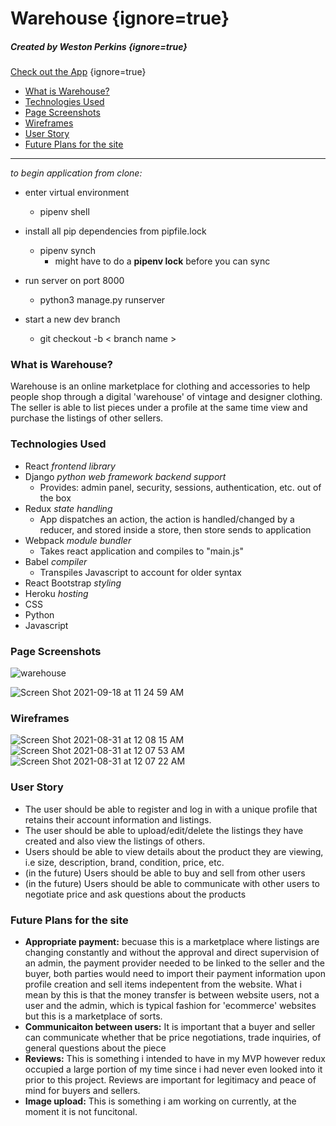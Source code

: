 # Warehouse {ignore=true}

##### Created by Weston Perkins {ignore=true}
[Check out the App](https://warehouse-shop.herokuapp.com/#/login/) {ignore=true}


<!-- @import "[TOC]" {cmd="toc" depthFrom=1 depthTo=6 orderedList=false} -->

<!-- code_chunk_output -->

- [What is Warehouse?](#what-is-warehouse)
- [Technologies Used](#technologies-used)
- [Page Screenshots](#page-screenshots)
- [Wireframes](#wireframes)
- [User Story](#user-story)
- [Future Plans for the site](#future-plans-for-the-site)

<!-- /code_chunk_output -->


<hr>

*to begin application from clone:*
- enter virtual environment
    - pipenv shell 
- install all pip dependencies from pipfile.lock
    - pipenv synch
        - might have to do a <b>pipenv lock</b> before you can sync
- run server on port 8000 
    - python3 manage.py runserver

- start a new dev branch 
    - git checkout -b < branch name >

### What is Warehouse?
 Warehouse is an online marketplace for clothing and accessories to help people shop through a digital 'warehouse' of vintage and designer clothing. The seller is able to list pieces under a profile at the same time view and purchase the listings of other sellers. 

### Technologies Used
- React <i>frontend library</i>
- Django <i>python web framework backend support</i>
    - Provides: admin panel, security, sessions, authentication, etc. out of the box
- Redux <i>state handling</i>
    - App dispatches an action, the action is handled/changed by a reducer, and stored inside a store, then store sends to application
- Webpack <i>module bundler</i>
    - Takes react application and compiles to "main.js"
- Babel <i>compiler</i>
    - Transpiles Javascript to account for older syntax
- React Bootstrap <i>styling</i>
- Heroku <i>hosting</i>
- CSS
- Python
- Javascript

### Page Screenshots
![warehouse](https://user-images.githubusercontent.com/79667230/139553806-12c024de-f91e-4ca2-bbcd-168cced5d2fb.gif)

![Screen Shot 2021-09-18 at 11 24 59 AM](https://user-images.githubusercontent.com/79667230/133893990-d8e44400-fb31-4431-a68f-af106e4f2082.png)

### Wireframes
![Screen Shot 2021-08-31 at 12 08 15 AM](https://media.git.generalassemb.ly/user/34950/files/fc843800-09ef-11ec-8c18-78fd6cbe5936)
![Screen Shot 2021-08-31 at 12 07 53 AM](https://media.git.generalassemb.ly/user/34950/files/fd1cce80-09ef-11ec-9e4f-b9f3a906cadd)
![Screen Shot 2021-08-31 at 12 07 22 AM](https://media.git.generalassemb.ly/user/34950/files/fdb56500-09ef-11ec-8307-72e9fde28f32)

### User Story
- The user should be able to register and log in with a unique profile that retains their account information and listings.
- The user should be able to upload/edit/delete the listings they have created and also view the listings of others.
- Users should be able to view details about the product they are viewing, i.e size, description, brand, condition, price, etc. 
- (in the future) Users should be able to buy and sell from other users 
- (in the future) Users should be able to communicate with other users to negotiate price and ask questions about the products


### Future Plans for the site
- **Appropriate payment:** becuase this is a marketplace where listings are changing constantly and without the approval and direct supervision of an admin, the payment provider needed to be linked to the seller and the buyer, both parties would need to import their payment information upon profile creation and sell items indepentent from the website. What i mean by this is that the money transfer is between website users, not a user and the admin, which is typical fashion for 'ecommerce' websites but this is a marketplace of sorts. 
- **Communicaiton between users:** It is important that a buyer and seller can communicate whether that be price negotiations, trade inquiries, of general questions about the piece
- **Reviews:** This is something i intended to have in my MVP however redux occupied a large portion of my time since i had never even looked into it prior to this project. Reviews are important for legitimacy and peace of mind for buyers and sellers. 
- **Image upload:** This is something i am working on currently, at the moment it is not funcitonal.
